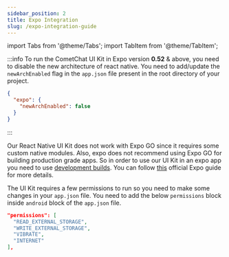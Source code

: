 ```yaml
---
sidebar_position: 2
title: Expo Integration
slug: /expo-integration-guide
---
```


import Tabs from '@theme/Tabs';
import TabItem from '@theme/TabItem';

:::info
To run the CometChat UI Kit in Expo version **0.52** & above, you need to disable the new architecture of react native. You need to add/update the `newArchEnabled` flag in the `app.json` file present in the root directory of your project. 

```JSON
{
  "expo": {
    "newArchEnabled": false
  }
}
```

:::

Our React Native UI Kit does not work with Expo GO since it requires some custom native modules. Also, expo does not recommend using Expo GO for building production grade apps. So in order to use our UI Kit in an expo app you need to use [development builds](https://docs.expo.dev/develop/development-builds/introduction/). You can follow [this](https://docs.expo.dev/guides/local-app-development/) official Expo guide for more details.

The UI Kit requires a few permissions to run so you need to make some changes in your `app.json` file. You need to add the below `permissions` block inside `android` block of the `app.json` file.

<Tabs>
<TabItem value="ts2" label="app.json">

```json
"permissions": [
  "READ_EXTERNAL_STORAGE",
  "WRITE_EXTERNAL_STORAGE",
  "VIBRATE",
  "INTERNET"
],
```

</TabItem>

</Tabs>
